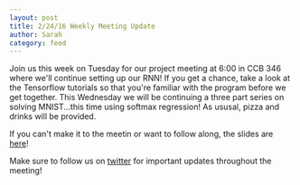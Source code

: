 ```yaml
---
layout: post
title: 2/24/16 Weekly Meeting Update
author: Sarah
category: feed
---
```


Join us this week on Tuesday for our project meeting at 6:00 in CCB 346 where we'll continue setting up our RNN! If you get a chance, take a look at the Tensorflow tutorials so that you're familiar with the program before we get together. This Wednesday we will be continuing a three part series on solving MNIST...this time using softmax regression! As ususal, pizza and drinks will be provided.

If you can't make it to the meetin or want to follow along, the slides are [here](https://docs.google.com/presentation/d/1hJ7KB6pyulY3ksxoVLtJE1m0aRuZa-4cK_EEZfyD3mw/edit?usp=sharing)!

Make sure to follow us on [twitter](https://twitter.com/TheAgencyGT) for important updates throughout the meeting!
